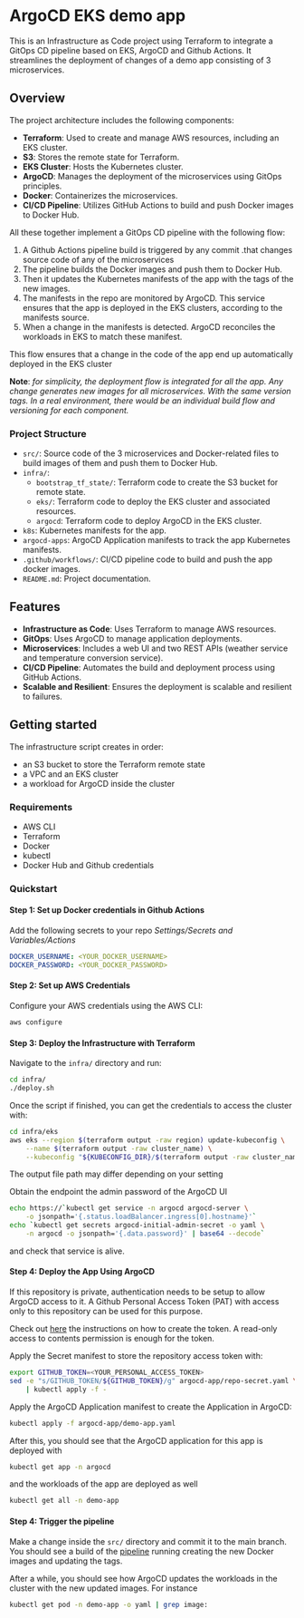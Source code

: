 # ArgoCD EKS demo app

This is an Infrastructure as Code project using Terraform to integrate a GitOps CD pipeline based on EKS, ArgoCD and Github Actions. It streamlines the deployment of changes of a demo app consisting of 3 microservices.

## Overview

The project architecture includes the following components:

- **Terraform**: Used to create and manage AWS resources, including an EKS cluster.
- **S3**: Stores the remote state for Terraform.
- **EKS Cluster**: Hosts the Kubernetes cluster.
- **ArgoCD**: Manages the deployment of the microservices using GitOps principles.
- **Docker**: Containerizes the microservices.
- **CI/CD Pipeline**: Utilizes GitHub Actions to build and push Docker images to Docker Hub.

All these together implement a GitOps CD pipeline with the following flow:
1. A Github Actions pipeline build is triggered by any commit .that changes source code of any of the microservices
2. The pipeline builds the Docker images and push them to Docker Hub.
3. Then it updates the Kubernetes manifests of the app with the tags of the new images.
4. The manifests in the repo are monitored by ArgoCD. This service ensures that the app is deployed in the EKS clusters, according to the manifests source.
5. When a change in the manifests is detected. ArgoCD reconciles the workloads in EKS to match these manifest.

This flow ensures that a change in the code of the app end up automatically deployed in the EKS cluster

**Note**: *for simplicity, the deployment flow is integrated for all the app. Any change generates new images for all microservices. With the same version tags. In a real environment, there would be an individual build flow and versioning for each component.*

### Project Structure

- `src/`: Source code of the 3 microservices and Docker-related files to build images of them and push them to Docker Hub.
- `infra/`:
    - `bootstrap_tf_state/`: Terraform code to create the S3 bucket for remote state.
    - `eks/`: Terraform code to deploy the EKS cluster and associated resources.
    - `argocd`: Terraform code to deploy ArgoCD in the EKS cluster.
- `k8s`: Kubernetes manifests for the app.
- `argocd-apps`: ArgoCD Application manifests to track the app Kubernetes manifests.
- `.github/workflows/`: CI/CD pipeline code to build and push the app docker images.
- `README.md`: Project documentation.

## Features

- **Infrastructure as Code**: Uses Terraform to manage AWS resources.
- **GitOps**: Uses ArgoCD to manage application deployments.
- **Microservices**: Includes a web UI and two REST APIs (weather service and temperature conversion service).
- **CI/CD Pipeline**: Automates the build and deployment process using GitHub Actions.
- **Scalable and Resilient**: Ensures the deployment is scalable and resilient to failures.

## Getting started

The infrastructure script creates in order:
- an S3 bucket to store the Terraform remote state
- a VPC and an EKS cluster
- a workload for ArgoCD inside the cluster

### Requirements

- AWS CLI
- Terraform
- Docker
- kubectl
- Docker Hub and Github credentials

### Quickstart

#### Step 1: Set up Docker credentials in Github Actions

Add the following secrets to your repo *Settings/Secrets and Variables/Actions*
```yaml
DOCKER_USERNAME: <YOUR_DOCKER_USERNAME>
DOCKER_PASSWORD: <YOUR_DOCKER_PASSWORD>
```

#### Step 2: Set up AWS Credentials

Configure your AWS credentials using the AWS CLI:

```sh
aws configure
```

#### Step 3: Deploy the Infrastructure with Terraform

Navigate to the `infra/` directory and run:

```sh
cd infra/
./deploy.sh
```

Once the script if finished, you can get the credentials to access the cluster with:
```sh
cd infra/eks
aws eks --region $(terraform output -raw region) update-kubeconfig \
    --name $(terraform output -raw cluster_name) \
    --kubeconfig "${KUBECONFIG_DIR}/$(terraform output -raw cluster_name).yaml"
```
The output file path may differ depending on your setting

Obtain the endpoint the admin password of the ArgoCD UI
```sh
echo https://`kubectl get service -n argocd argocd-server \
    -o jsonpath='{.status.loadBalancer.ingress[0].hostname}'`
echo `kubectl get secrets argocd-initial-admin-secret -o yaml \
    -n argocd -o jsonpath='{.data.password}' | base64 --decode`
```
and check that service is alive.

#### Step 4: Deploy the App Using ArgoCD

If this repository is private, authentication needs to be setup to allow ArgoCD access to it. A Github Personal Access Token (PAT) with access only to this repository can be used for this purpose.

Check out [here](https://docs.github.com/en/authentication/keeping-your-account-and-data-secure/managing-your-personal-access-tokens#creating-a-fine-grained-personal-access-token) the instructions on how to create the token. A read-only access to contents permission is enough for the token.

Apply the Secret manifest to store the repository access token with:
```sh
export GITHUB_TOKEN=<YOUR_PERSONAL_ACCESS_TOKEN>
sed -e "s/GITHUB_TOKEN/${GITHUB_TOKEN}/g" argocd-app/repo-secret.yaml \
    | kubectl apply -f -
```

Apply the ArgoCD Application manifest to create the Application in ArgoCD:
```sh
kubectl apply -f argocd-app/demo-app.yaml
```

After this, you should see that the ArgoCD application for this app is deployed with
```sh
kubectl get app -n argocd
```
and the workloads of the app are deployed as well
```sh
kubectl get all -n demo-app
```

#### Step 4: Trigger the pipeline

Make a change inside the `src/` directory and commit it to the main branch. You should see a build of the [pipeline](https://github.com/ajaragz/k8s-argocd/actions) running creating the new Docker images and updating the tags.

After a while, you should see how ArgoCD updates the workloads in the cluster with the new updated images. For instance
```sh
kubectl get pod -n demo-app -o yaml | grep image:
```
